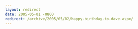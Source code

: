 ```yaml
---
layout: redirect
date: 2005-05-01 -0800
redirect: /archive/2005/05/02/happy-birthday-to-dave.aspx/
---
```

